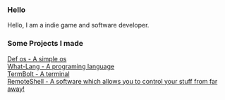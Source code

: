 ### Hello
Hello, I am a indie game and software developer.
### Some Projects I made
[Def os - A simple os](https://github.com/shourdev/def-os) <br>
[What-Lang - A programing language](https://github.com/what-language) <br>
[TermBolt - A terminal](https://github.com/shourdev/termbolt) <br>
[RemoteShell - A software which allows you to control your stuff from far away!](https://github.com/shourdev/remote-shell)
